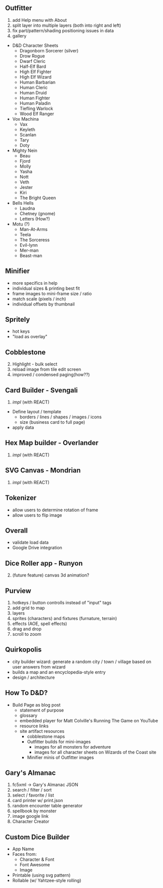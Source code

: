 ## Outfitter

1. add Help menu with About
2. split layer into multiple layers (both into right and left)
3. fix part/pattern/shading positioning issues in data
4. gallery
  * D&D Character Sheets
    * Dragonborn Sorcerer (silver)
    * Drow Rogue
    * Dwarf Cleric
    * Half-Elf Bard
    * High Elf Fighter
    * High Elf Wizard
    * Human Barbarian
    * Human Cleric
    * Human Druid
    * Human Fighter
    * Human Paladin
    * Tiefling Warlock
    * Wood Elf Ranger
  * Vox Machina
    * Vax
    * Keyleth
    * Scanlan
    * Tary
    * Doty
  * Mighty Nein
    * Beau
    * Fjord
    * Molly
    * Yasha
    * Nott
    * Veth
    * Jester
    * Kiri
    * The Bright Queen
  * Bells Hells
    * Laudna
    * Chetney (gnome)
    * Letters (How?)
  * Motu (?)
    * Man-At-Arms
    * Teela
    * The Sorceress
    * Evil-lynn
    * Mer-man
    * Beast-man

## Minifier

- more specifics in help
- individual sizes & printing best fit
- frame images to mini-frame size / ratio
- match scale (pixels / inch)
- individual offsets by thumbnail

## Spritely

* hot keys
* "load as overlay"

## Cobblestone

2. Highlight - bulk select
3. reload image from tile edit screen
4. improved / condensed paging(how??)

## Card Builder - **Svengali**

1. _impl_ (with REACT)
  - Define layout / template
    - borders / lines / shapes / images / icons
    - size (business card to full page)
  - apply data

## Hex Map builder - **Overlander**

1. _impl_ (with REACT)

## SVG Canvas - **Mondrian**

1. _impl_ (with REACT)

## Tokenizer

- allow users to determine rotation of frame
- allow users to flip image

## Overall

- validate load data
- Google Drive integration

## Dice Roller app - **Runyon**

2. (future feature) canvas 3d animation?

## Purview

1. hotkeys / button controlls instead of "input" tags
2. add grid to map
2. layers
3. sprites (characters) and fixtures (furnature, terrain)
4. effects (AOE, spell effects)
6. drag and drop
7. scroll to zoom

## Quirkopolis

* city builder wizard: generate a random city / town / village based on user answers from wizard
* builds a map and an encyclopedia-style entry 
* design / architecture

## How To D&D?

- Build Page as blog post
  - statement of purpose
  - glossary
  - embedded player for Matt Colville's Running The Game on YouTube
  - resource links
  - site artifact resources
    - cobblestone maps
    - Outfitter builds for mini-images
      - images for all monsters for adventure
      - images for all character sheets on Wizards of the Coast site
    - Minifier minis of Outfitter images

## Gary's Almanac

1. fc5xml -> Gary's Almanac JSON
2. search / filter / sort
3. select / favorite / list
4. card printer w/ print.json
5. random encounter table generator
6. spellbook by monster
7. image google link
8. Character Creator

## Custom Dice Builder

- App Name
- Faces from:
  - Character & Font
  - Font Awesome
  - Image
- Printable (using svg pattern)
- Rollable (w/ Yahtzee-style rolling)

